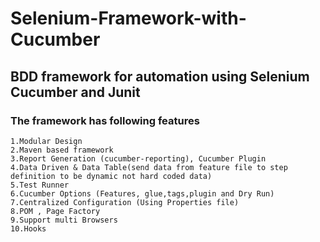 # Selenium-Framework-with-Cucumber
## BDD framework for automation using Selenium Cucumber and Junit

### The framework has following features
```
1.Modular Design
2.Maven based framework
3.Report Generation (cucumber-reporting), Cucumber Plugin
4.Data Driven & Data Table(send data from feature file to step definition to be dynamic not hard coded data)
5.Test Runner
6.Cucumber Options (Features, glue,tags,plugin and Dry Run)
7.Centralized Configuration (Using Properties file)
8.POM , Page Factory
9.Support multi Browsers
10.Hooks
```
